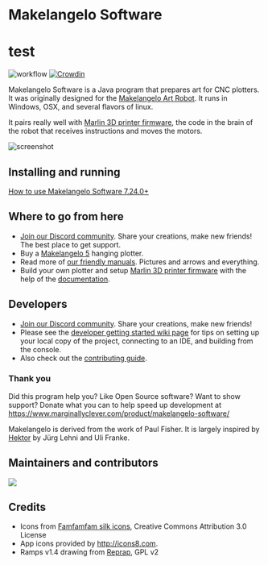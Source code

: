﻿# Makelangelo Software
# test
![workflow](https://github.com/MarginallyClever/Makelangelo-software/actions/workflows/maven.yml/badge.svg) 
[![Crowdin](https://badges.crowdin.net/makelangelo-software/localized.svg)](https://crowdin.com/project/makelangelo-software)

Makelangelo Software is a Java program that prepares art for CNC plotters.  It was originally designed for the
[Makelangelo Art Robot](http://www.makelangelo.com/).  It runs in Windows, OSX, and several flavors of linux.

It pairs really well with [Marlin 3D printer firmware](https://github.com/MarginallyClever/Marlin-polargraph/tree/2.1.x-polargraph), the code in the brain of the robot that receives instructions and moves the motors.  

![screenshot](screenshot.jpg)

## Installing and running
[How to use Makelangelo Software 7.24.0+](https://mcr.dozuki.com/Guide/1.+How+to+use+Makelangelo+Software+7.24.*/5?lang=en)

## Where to go from here
- [Join our Discord community](https://discord.gg/QtvHqAv8yp).  Share your creations, make new friends!  The best place to get support.
- Buy a [Makelangelo 5](https://www.marginallyclever.com/products/makelangelo-5/) hanging plotter.
- Read more of [our friendly manuals](http://mcr.dozuki.com).  Pictures and arrows and everything.
- Build your own plotter and setup [Marlin 3D printer firmware](https://github.com/MarginallyClever/Marlin-polargraph/tree/2.1.x-polargraph) with the help of the [documentation](https://www.marginallyclever.com/2021/10/friday-facts-4-how-to-marlin-polargraph/).

## Developers

- [Join our Discord community](https://discord.gg/QtvHqAv8yp).  Share your creations, make new friends!
- Please see the [developer getting started wiki page](https://github.com/MarginallyClever/Makelangelo-software/wiki/Getting-Started-for-Developers) for tips on setting up your local copy of the project, connecting to an IDE, and building from the console.
- Also check out the [contributing guide](https://github.com/MarginallyClever/Makelangelo-software/blob/master/CONTRIBUTING.md).

### Thank you

Did this program help you? Like Open Source software? Want to show support?
Donate what you can to help speed up development at https://www.marginallyclever.com/product/makelangelo-software/

Makelangelo is derived from the work of Paul Fisher. It is largely inspired by [Hektor](http://hektor.ch/) by Jürg Lehni and Uli Franke.

## Maintainers and contributors

<a href="https://github.com/MarginallyClever/Makelangelo-software/graphs/contributors">
  <img src="https://contrib.rocks/image?repo=MarginallyClever/Makelangelo-software" />
</a>

## Credits

- Icons from [Famfamfam silk icons](http://www.famfamfam.com/lab/icons/silk/), Creative Commons Attribution 3.0 License
- App icons provided by http://icons8.com.
- Ramps v1.4 drawing from [Reprap](Wikihttps://reprap.org/wiki/File:Rampsv14_wiring_psu.png), GPL v2
